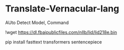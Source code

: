 # Translate-Vernacular-lang

AUto Detect Model, Command

!wget https://dl.fbaipublicfiles.com/nllb/lid/lid218e.bin

pip install fasttext transformers sentencepiece

